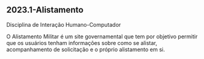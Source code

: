 ## 2023.1-Alistamento

Disciplina de Interação Humano-Computador

O Alistamento Militar é um site governamental que tem por objetivo permitir que os usuários tenham informações sobre como se alistar, acompanhamento de solicitação e o próprio alistamento em si.